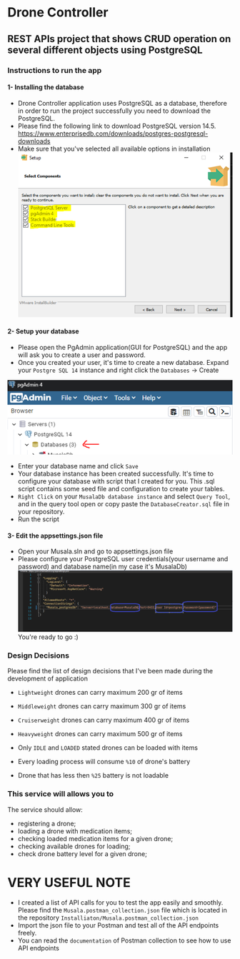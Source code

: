 # Drone Controller
## REST APIs project that shows CRUD operation on several different objects using PostgreSQL

### Instructions to run the app

#### 1- Installing the database

- Drone Controller application uses PostgreSQL as a database, therefore in order to run the project successfully you need to download the PostgreSQL.
- Please find the following link to download PostgreSQL version 14.5.
https://www.enterprisedb.com/downloads/postgres-postgresql-downloads
- Make sure that you've selected all available options in installation
![Info](Installation/Capture1.PNG)

#### 2- Setup your database
- Please open the PgAdmin application(GUI for PostgreSQL) and the app will ask you to create a user and password.
- Once you created your user, it's time to create a new database. Expand your `Postgre SQL 14` instance and right click the `Databases` -> Create

![Info](Installation/Capture2.PNG)
- Enter your database name and click `Save`
- Your database instance has been created successfully. It's time to configure your database with script that I created for you. This .sql script contains some seed file and configuration to create your tables. 
- `Right Click` on your `MusalaDb database instance` and select `Query Tool`, and in the query tool open or copy paste the `DatabaseCreator.sql` file in your repository.
- Run the script

#### 3- Edit the appsettings.json file
- Open your Musala.sln and go to appsettings.json file
- Please configure your PostgreSQL user credentials(your username and password) and database name(in my case it's MusalaDb)
![Info](Installation/Capture5.PNG)
You're ready to go :)

### Design Decisions

Please find the list of design decisions that I've been made during the development of application

- `Lightweight` drones can carry maximum 200 gr of items
- `Middleweight` drones can carry maximum 300 gr of items
- `Cruiserweight` drones can carry maximum 400 gr of items
- `Heavyweight` drones can carry maximum 500 gr of items

- Only `IDLE` and `LOADED` stated drones can be loaded with items

- Every loading process will consume `%10` of drone's battery
- Drone that has less then `%25` battery is not loadable


### This service will allows you to 

The service should allow:
- registering a drone;
- loading a drone with medication items;
- checking loaded medication items for a given drone; 
- checking available drones for loading;
- check drone battery level for a given drone;

# VERY USEFUL NOTE
- I created a list of API calls for you to test the app easily and smoothly. Please find the `Musala.postman_collection.json` file which is located in the repository `Installiaton/Musala.postman_collection.json`
- Import the json file to your Postman and test all of the API endpoints freely.
- You can read the `documentation` of Postman collection to see how to use API endpoints
